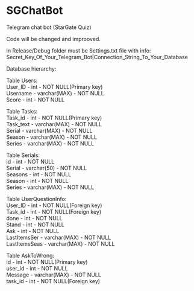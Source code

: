 # SGChatBot
Telegram chat bot (StarGate Quiz)

Code will be changed and improoved.  

In Release/Debug folder must be Settings.txt file with info:
Secret_Key_Of_Your_Telegram_Bot|Connection_String_To_Your_Database


Database hierarchy:

Table Users:  
User_ID - int - NOT NULL(Primary key)  
Username - varchar(MAX) - NOT NULL  
Score - int - NOT NULL  

Table Tasks:  
Task_id - int - NOT NULL(Primary key)  
Task_text - varchar(MAX) - NOT NULL  
Serial - varchar(MAX) - NOT NULL  
Season - varchar(MAX) - NOT NULL  
Series - varchar(MAX) - NOT NULL  

Table Serials:  
id - int - NOT NULL  
Serial - varchar(50) - NOT NULL  
Seasons - int - NOT NULL  
Season - int - NOT NULL  
Series - varchar(MAX) - NOT NULL  

Table UserQuestionInfo:  
User_ID - int - NOT NULL(Foreign key)  
Task_id - int - NOT NULL(Foreign key)  
done - int - NOT NULL  
Stand - int - NOT NULL  
Ask - int - NOT NULL  
LastItemsSer - varchar(MAX) - NOT NULL  
LastItemsSeas - varchar(MAX) - NOT NULL  

Table AskToWrong:  
id - int - NOT NULL(Primary key)  
user_id - int - NOT NULL  
Message - varchar(MAX) - NOT NULL  
task_id - int - NOT NULL(Foreign key)  